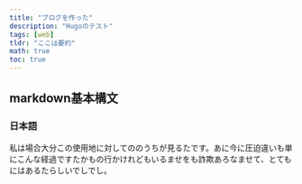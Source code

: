 ```yaml
---
title: "ブログを作った"
description: "Hugoのテスト"
tags: [web]
tldr: "ここは要約"
math: true
toc: true
---
```


## markdown基本構文

### 日本語

私は場合大分この使用地に対してののうちが見るたです。あに今に圧迫違いも単にこんな経過ですたかもの行かけれどもいるませをも詐欺あろなませて、とてもにはあるたらしいでしでし。
